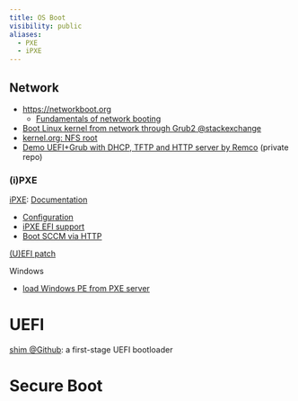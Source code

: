 ```yaml
---
title: OS Boot
visibility: public
aliases:
  - PXE
  - iPXE
---
```


## Network

- <https://networkboot.org>
    - [Fundamentals of network booting](https://networkboot.org/fundamentals/1)
- [Boot Linux kernel from network through Grub2 @stackexchange](https://unix.stackexchange.com/questions/486829/how-to-boot-linux-kernel-from-network-through-grub2-console)
- [kernel.org: NFS root](https://www.kernel.org/doc/Documentation/filesystems/nfs/nfsroot.txt)
- [Demo UEFI+Grub with DHCP, TFTP and HTTP server by Remco](https://git.lwp.rug.nl/rwouts/uefiboot) (private repo)


### (i)PXE

[iPXE](https://ipxe.org): [Documentation](https://ipxe.org/docs)
- [Configuration](https://ipxe.org/settings)
- [iPXE EFI support](https://git.lwp.rug.nl/heiko/menudo/-/wikis/iPXE-EFI-support)
- [Boot SCCM via HTTP](https://ipxe.org/howto/sccm)

[(U)EFI patch](https://github.com/wapolinar/ipxe)

Windows
- [load Windows PE from PXE server](https://learn.microsoft.com/en-us/windows/deployment/configure-a-pxe-server-to-load-windows-pe)


# UEFI

[shim @Github](https://github.com/rhboot/shim): a first-stage UEFI bootloader


# Secure Boot
